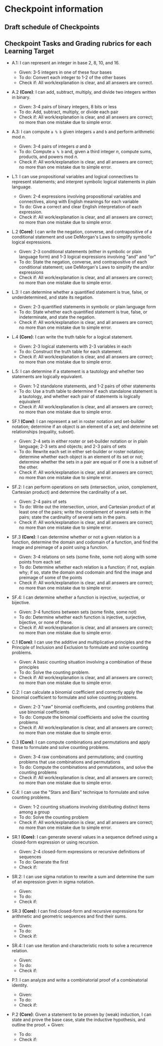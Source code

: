 # Checkpoint information

## Draft schedule of Checkpoints 

## Checkpoint Tasks and Grading rubrics for each Learning Target

+ A.1: I can represent an integer in base 2, 8, 10, and 16.
	+ Given: 3-5 integers in one of these four bases
	+ To do: Convert each integer to 1-2 of the other bases 
	+ Check if: All work/explanation is clear, and all answers are correct. 

+ A.2 **(Core)**: I can add, subtract, multiply, and divide two integers written in binary.
	+ Given: 3-4 pairs of binary integers, 8 bits or less
	+ To do: Add, subtract, multiply, or divide each pair
	+ Check if: All work/explanation is clear, and all answers are correct; no more than one mistake due to simple error. 

+ A.3: I can compute `a % b` given integers `a` and `b` and perform arithmetic mod $n$.
	+ Given: 3-4 pairs of integers $a$ and $b$
	+ To do: Compute `a % b` and, given a third integer $n$, compute sums, products, and powers mod $n$. 
	+ Check if: All work/explanation is clear, and all answers are correct; no more than one mistake due to simple error. 


+ L.1: I can use propositional variables and logical connectives to represent statements; and interpret symbolic logical statements in plain language.
	+ Given: 2-4 expressions involving propositional variables and connectives, along with English meanings for each variable
	+ To do: Give a correct and clear English interpretation of each expression. 
	+ Check if: All work/explanation is clear, and all answers are correct; no more than one mistake due to simple error. 


+ L.2 **(Core)**: I can write the negation, converse, and contrapositive of a conditional statement and use DeMorgan's Laws to simplify symbolic logical expressions.
	+ Given: 2-3 conditional statements (either in symbolic or plain language form) and 1-3 logical expressions involving "and" and "or"
	+ To do: State the negation, converse, and contrapositive of each conditional statement; use DeMorgan's Laws to simplify the and/or expressions
	+ Check if: All work/explanation is clear, and all answers are correct; no more than one mistake due to simple error. 


+ L.3: I can determine whether a quantified statement is true, false, or underdetermined, and state its negation.
	+ Given: 2-3 quantified statements in symbolic or plain language form
	+ To do: State whether each quantified statement is true, false, or indeterminate, and state the negation. 
	+ Check if: All work/explanation is clear, and all answers are correct; no more than one mistake due to simple error. 

+ L.4 **(Core)**: I can write the truth table for a logical statement.
	+ Given: 2-3 logical statements with 2-3 variables in each
	+ To do: Construct the truth table for each statement. 
	+ Check if: All work/explanation is clear, and all answers are correct; no more than one mistake due to simple error. 

+ L.5: I can determine if a statement is a tautology and whether two statements are logically equivalent.
	+ Given: 1-2 standalone statements, and 1-2 pairs of other statements
	+ To do: Use a truth table to determine if each standalone statement is a tautology, and whether each pair of statements is logically equivalent  
	+ Check if: All work/explanation is clear, and all answers are correct; no more than one mistake due to simple error. 

+ SF.1 **(Core)**: I can represent a set in roster notation and set-builder notation; determine if an object is an element of a set; and determine set relationships (equality, subset).
	+ Given: 2-4 sets in either roster or set-builder notation or in plain language; 2-3 sets and objects; and 2-3 pairs of sets
	+ To do: Rewrite each set in either set-builder or roster notation; determine whether each object is an element of its set or not; determine whether the sets in a pair are equal or if one is a subset of the other. 
	+ Check if: All work/explanation is clear, and all answers are correct; no more than one mistake due to simple error. 

+ SF.2: I can perform operations on sets (intersection, union, complement, Cartesian product) and determine the cardinality of a set.
	+ Given: 2-4 pairs of sets 
	+ To do: Write out the intersection, union, and Cartesian product of at least one of the pairs; write the complement of several sets in the pairs; state the cardinality of several sets in the pairs. 
	+ Check if: All work/explanation is clear, and all answers are correct; no more than one mistake due to simple error. 

+ SF.3 **(Core)**: I can determine whether or not a given relation is a function, determine the domain and codomain of a function, and find the image and preimage of a point using a function.
	+ Given: 3-4 relations on sets (some finite, some not) along with some points from each set
	+ To do: Determine whether each relation is a function; if not, explain why; if so, state the domain and codomain and find the image and preimage of some of the points
	+ Check if: All work/explanation is clear, and all answers are correct; no more than one mistake due to simple error. 

+ SF.4: I can determine whether a function is injective, surjective, or bijective.
	+ Given: 3-4 functions between sets (some finite, some not)
	+ To do: Determine whether each function is injective, surjective, bijective, or none of these. 
	+ Check if: All work/explanation is clear, and all answers are correct; no more than one mistake due to simple error. 

+ C.1 **(Core)**: I can use the additive and multiplicative principles and the Principle of Inclusion and Exclusion to formulate and solve counting problems.
	+ Given: A basic counting situation involving a combination of these principles
	+ To do: Solve the counting problem. 
	+ Check if: All work/explanation is clear, and all answers are correct; no more than one mistake due to simple error. 

+ C.2: I can calculate a binomial coefficient and correctly apply the binomial coefficient to formulate and solve counting problems.
	+ Given: 2-3 "raw" binomial coefficients, and counting problems that use binomial coefficients 
	+ To do: Compute the binomial coefficients and solve the counting problems
	+ Check if: All work/explanation is clear, and all answers are correct; no more than one mistake due to simple error. 

+ C.3 **(Core)**: I can compute combinations and permutations and apply these to formulate and solve counting problems.
	+ Given: 3-4 raw combinations and permutations; and counting problems that use combinations and permutations
	+ To do:  Compute the combinations and permutations, and solve the counting problems
	+ Check if:  All work/explanation is clear, and all answers are correct; no more than one mistake due to simple error. 

+ C.4: I can use the "Stars and Bars" technique to formulate and solve counting problems.
	+ Given: 1-2 counting situations involving distributing distinct items among a group
	+ To do: Solve the counting problem
	+ Check if: All work/explanation is clear, and all answers are correct; no more than one mistake due to simple error. 

+ SR.1 **(Core)**: I can generate several values in a sequence defined using a closed-form expression or using recursion.
	+ Given: 2-4 closed-form expressions or recursive definitions of sequences 
	+ To do: Generate the first 
	+ Check if: 

+ SR.2: I can use sigma notation to rewrite a sum and determine the sum of an expression given in sigma notation.
	+ Given: 
	+ To do: 
	+ Check if: 

+ SR.3 **(Core)**: I can find closed-form and recursive expressions for arithmetic and geometric sequences and find their sums.
	+ Given: 
	+ To do: 
	+ Check if: 

+ SR.4: I can use iteration and characteristic roots to solve a recurrence relation.
	+ Given: 
	+ To do: 
	+ Check if: 

+ P.1: I can analyze and write a combinatorial proof of a combinatorial identity.
	+ Given: 
	+ To do: 
	+ Check if: 

+ P.2 **(Core)**: Given a statement to be proven by (weak) induction, I can state and prove the base case, state the inductive hypothesis, and outline the proof.	+ Given: 
	+ To do: 
	+ Check if: 

<!--stackedit_data:
eyJoaXN0b3J5IjpbLTEzNjU5NTAwMThdfQ==
-->